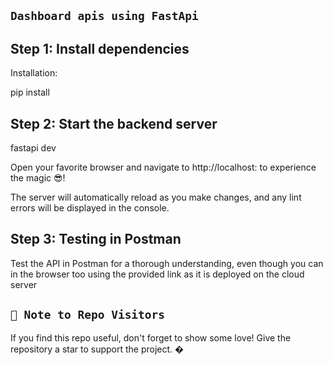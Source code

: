 
## `Dashboard apis using FastApi`

## Step 1: Install dependencies

Installation:

pip install

## Step 2: Start the backend server

fastapi dev

Open your favorite browser and navigate to http://localhost:<random assigned port> to experience the magic 😎!

The server will automatically reload as you make changes, and any lint errors will be displayed in the console.

## Step 3: Testing in Postman

Test the API in Postman for a thorough understanding, even though you can in the browser too using the provided link as it is deployed on the cloud server

## `🚀 Note to Repo Visitors`
If you find this repo useful, don't forget to show some love! Give the repository a star to support the project. �
